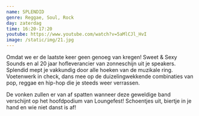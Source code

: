 ```yaml
---
name: SPLENDID
genre: Reggae, Soul, Rock
day: zaterdag
time: 16:20-17:20
youtube: https://www.youtube.com/watch?v=5aMlCJl_HvI
image: /static/img/21.jpg
---
```

Omdat we er de laatste keer geen genoeg van kregen!
Sweet & Sexy Sounds en al 20 jaar hofleverancier van zonneschijn uit je speakers. Splendid mept je vakkundig door alle hoeken van de muzikale ring. Voetenwerk in check, dans mee op de duizelingwekkende combinaties van pop, reggae en hip-hop die je steeds weer verrassen.

De vonken zullen er van af spatten wanneer deze geweldige band verschijnt op het hoofdpodium van Loungefest! Schoentjes uit, biertje in je hand en wie niet danst is af!